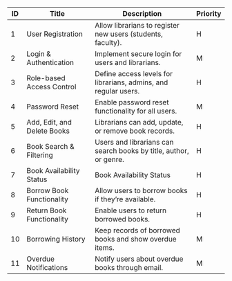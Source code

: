 | ID | Title               | Description                                     | Priority |
|----|----------------------|-------------------------------------------------|----------|
| 1  | User Registration    | Allow librarians to register new users (students, faculty).    | H  |
| 2  | Login & Authentication       | Implement secure login for users and librarians.  | M  |
| 3  | Role-based Access Control|  Define access levels for librarians, admins, and regular users.| H  |
|  4|  Password Reset| Enable password reset functionality for all users.|M|
|5|Add, Edit, and Delete Books|Librarians can add, update, or remove book records.|H|
|6|Book Search & Filtering|Users and librarians can search books by title, author, or genre.|H|
|7|Book Availability Status|Book Availability Status|H|
|8|Borrow Book Functionality|Allow users to borrow books if they’re available.|H|
|9|Return Book Functionality|Enable users to return borrowed books.|H|
|10|Borrowing History|Keep records of borrowed books and show overdue items.|M|
|11|Overdue Notifications|Notify users about overdue books through email.|M|

